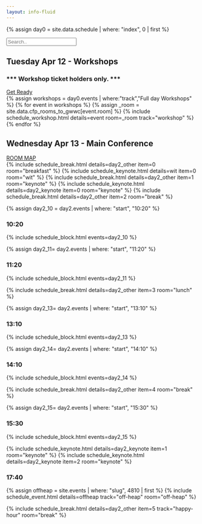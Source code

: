 ```yaml
---
layout: info-fluid
---
```

{% assign day0 = site.data.schedule | where: "index", 0  | first %}

<input class="form-control no-print" id="scheduleSearch" type="text" placeholder="Search..">

<div class="row no-print">
</div>

<div class="row new-day">
  <div class="col-xs-12">
    <div class="col-xs-8">
      <h2 class="day"> Tuesday Apr 12 - Workshops </h2>
      <h3>*** Workshop ticket holders only. ***</h3>
    </div>  
    <div class="col-xs-4 col-sm-2 box no-print">
      <div class="ribbon">
        <span><a href="/workshopinstructions">Get Ready</a></span>
      </div>
    </div>
  </div>
 {% assign workshops = day0.events | where:"track","Full day Workshops" %}
 {% for event in workshops %}
 {% assign _room = site.data.cfp_rooms_to_gwwc[event.room]  %}
 {% include schedule_workshop.html details=event room=_room track="workshop" %}
 {% endfor %}
</div>

 <div class="row new-day">
 <div class="col-xs-12">
   <div class="col-xs-8">
     <h2 class="day"> Wednesday Apr 13 - Main Conference</h2>
   </div>
   <div class="col-xs-4 col-sm-2 box no-print">
    <div class="ribbon">
      <span><a href="/assets/img/conference_map.png">ROOM MAP</a></span>
    </div>
   </div>
</div>
{% include schedule_break.html details=day2_other item=0 room="breakfast" %}
{% include schedule_keynote.html details=wit item=0 room="wit" %}
{% include schedule_break.html details=day2_other item=1 room="keynote" %}
{% include schedule_keynote.html details=day2_keynote item=0 room="keynote" %}
{% include schedule_break.html details=day2_other item=2 room="break" %}

{% assign day2_10 = day2.events | where: "start", "10:20" %}
<h3>10:20</h3>
{% include schedule_block.html events=day2_10 %}

{% assign day2_11= day2.events | where: "start", "11:20" %}
<h3>11:20</h3>
{% include schedule_block.html events=day2_11 %}

{% include schedule_break.html details=day2_other item=3 room="lunch" %}

{% assign day2_13= day2.events | where: "start", "13:10" %}
<h3>13:10</h3>
{% include schedule_block.html events=day2_13 %}

{% assign day2_14= day2.events | where: "start", "14:10" %}
<h3>14:10</h3>
{% include schedule_block.html events=day2_14 %}

{% include schedule_break.html details=day2_other item=4 room="break" %}

{% assign day2_15= day2.events | where: "start", "15:30" %}
<h3>15:30</h3>
{% include schedule_block.html events=day2_15 %}

{% include schedule_keynote.html details=day2_keynote item=1 room="keynote" %}
{% include schedule_keynote.html details=day2_keynote item=2 room="keynote" %}

<h3>17:40</h3>
{% assign offheap = site.events | where: "slug", 4810 | first %}
{% include schedule_event.html details=offheap track="off-heap" room="off-heap" %}

{% include schedule_break.html details=day2_other item=5 track="happy-hour" room="break" %}
</div> 